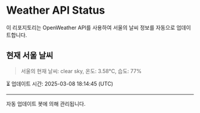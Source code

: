 
# Weather API Status

이 리포지토리는 OpenWeather API를 사용하여 서울의 날씨 정보를 자동으로 업데이트합니다.

## 현재 서울 날씨
> 서울의 현재 날씨: clear sky, 온도: 3.58°C, 습도: 77%

⏳ 업데이트 시간: 2025-03-08 18:14:45 (UTC)

---
자동 업데이트 봇에 의해 관리됩니다.
